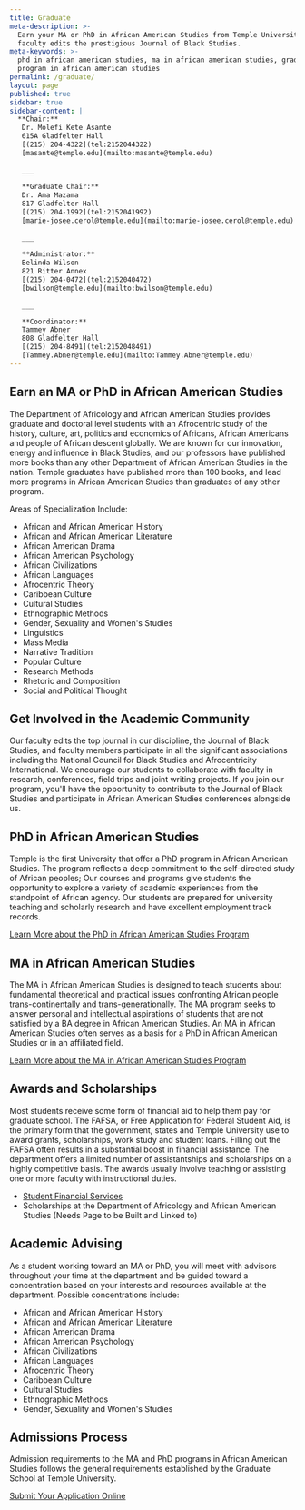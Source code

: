 ```yaml
---
title: Graduate
meta-description: >-
  Earn your MA or PhD in African American Studies from Temple University. Our
  faculty edits the prestigious Journal of Black Studies.
meta-keywords: >-
  phd in african american studies, ma in african american studies, graduate
  program in african american studies 
permalink: /graduate/
layout: page
published: true
sidebar: true
sidebar-content: |
  **Chair:**  
   Dr. Molefi Kete Asante  
   615A Gladfelter Hall  
   [(215) 204-4322](tel:2152044322)  
   [masante@temple.edu](mailto:masante@temple.edu)  
   
   ___
   
   **Graduate Chair:**  
   Dr. Ama Mazama  
   817 Gladfelter Hall  
   [(215) 204-1992](tel:2152041992)  
   [marie-josee.cerol@temple.edu](mailto:marie-josee.cerol@temple.edu)  
   
   ___
   
   **Administrator:**  
   Belinda Wilson  
   821 Ritter Annex   
   [(215) 204-0472](tel:2152040472)  
   [bwilson@temple.edu](mailto:bwilson@temple.edu)  
   
   ___

   **Coordinator:**  
   Tammey Abner  
   808 Gladfelter Hall    
   [(215) 204-8491](tel:2152048491)   
   [Tammey.Abner@temple.edu](mailto:Tammey.Abner@temple.edu)
---
```

## Earn an MA or PhD in African American Studies

The Department of Africology and African American Studies provides graduate and doctoral level students with an Afrocentric study of the history, culture, art, politics and economics of Africans, African Americans and people of African descent globally. We are known for our innovation, energy and influence in Black Studies, and our professors have published more books than any other Department of African American Studies in the nation. Temple graduates have published more than 100 books, and lead more programs in African American Studies than graduates of any other program. 

Areas of Specialization Include:

- African and African American History
- African and African American Literature
- African American Drama
- African American Psychology
- African Civilizations
- African Languages
- Afrocentric Theory
- Caribbean Culture
- Cultural Studies
- Ethnographic Methods
- Gender, Sexuality and Women's Studies
- Linguistics
- Mass Media
- Narrative Tradition
- Popular Culture
- Research Methods
- Rhetoric and Composition
- Social and Political Thought 

## Get Involved in the Academic Community

Our faculty edits the top journal in our discipline, the Journal of Black Studies, and faculty members participate in all the significant associations including the National Council for Black Studies and Afrocentricity International. We encourage our students to collaborate with faculty in research, conferences, field trips and joint writing projects. If you join our program, you'll have the opportunity to contribute to the Journal of Black Studies and participate in African American Studies conferences alongside us. 

## PhD in African American Studies

Temple is the first University that offer a PhD program in African American Studies. The program reflects a deep commitment to the self-directed study of African peoples; Our courses and programs give students the opportunity to explore a variety of academic experiences from the standpoint of African agency. Our students are prepared for university teaching and scholarly research and have excellent employment track records.  

[Learn More about the PhD in African American Studies Program](http://bulletin.temple.edu/graduate/scd/cla/africology-african-american-studies-phd/)

## MA in African American Studies

The MA in African American Studies is designed to teach students about fundamental theoretical and practical issues confronting African people trans-continentally and trans-generationally. The MA program seeks to answer personal and intellectual aspirations of students that are not satisfied by a BA degree in African American Studies. An MA in African American Studies often serves as a basis for a PhD in African American Studies or in an affiliated field.

[Learn More about the MA in African American Studies Program](http://bulletin.temple.edu/graduate/scd/cla/africology-african-american-studies-ma/)

## Awards and Scholarships

Most students receive some form of financial aid to help them pay for graduate school. The FAFSA, or Free Application for Federal Student Aid, is the primary form that the government, states and Temple University use to award grants, scholarships, work study and student loans. Filling out the FAFSA often results in a substantial boost in financial assistance. The department offers a limited number of assistantships and scholarships on a highly competitive basis. The awards usually involve teaching or assisting one or more faculty with instructional duties. 

- [Student Financial Services](https://sfs.temple.edu/financial-aid-types/scholarships/study-abroad)
- Scholarships at the Department of Africology and African American Studies (Needs Page to be Built and Linked to)

## Academic Advising

As a student working toward an MA or PhD, you will  meet with advisors throughout your time at the department and be guided toward a concentration based on your interests and resources available at the department. Possible concentrations include:

- African and African American History
- African and African American Literature
- African American Drama
- African American Psychology
- African Civilizations
- African Languages
- Afrocentric Theory
- Caribbean Culture
- Cultural Studies
- Ethnographic Methods
- Gender, Sexuality and Women's Studies

## Admissions Process

Admission requirements to the MA and PhD programs in African American Studies follows the general requirements established by the Graduate School at Temple University. 

[Submit Your Application Online](https://prd-wlssb.temple.edu/prod8/bwskalog.P_DispLoginNon)
